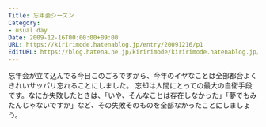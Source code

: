 ```yaml
---
Title: 忘年会シーズン
Category:
- usual day
Date: 2009-12-16T00:00:00+09:00
URL: https://kiririmode.hatenablog.jp/entry/20091216/p1
EditURL: https://blog.hatena.ne.jp/kiririmode/kiririmode.hatenablog.jp/atom/entry/8454420450078212337
---
```



忘年会が立て込んでる今日このごろですから、今年のイヤなことは全部都合よくきれいサッパリ忘れることにしました。
忘却は人間にとっての最大の自衛手段です。なにか失敗したときは、「いや、そんなことは存在しなかった」「夢でもみたんじゃないですか」など、その失敗そのものを全部なかったことにしましょう。
